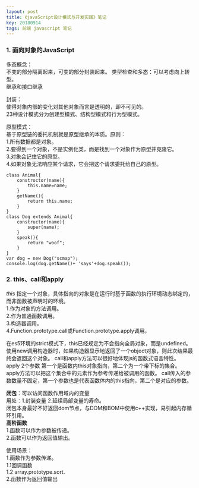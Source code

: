 ```yaml
---
layout: post
title: 《javaScript设计模式与开发实践》笔记
key: 20180914
tags: 前端 javascript 笔记
---    
```


### 1. 面向对象的JavaScript 
多态概念：  
不变的部分隔离起来，可变的部分封装起来。
类型检查和多态：可以考虑向上转型。  
继承和接口继承  

封装：  
使得对象内部的变化对其他对象而言是透明的，即不可见的。  
23种设计模式分为创建型模式、结构型模式和行为型模式。  

原型模式：   
基于原型链的委托机制就是原型继承的本质。原则：  
1.所有数据都是对象。  
2.要得到一个对象，不是实例化类，而是找到一个对象作为原型并克隆它。  
3.对象会记住它的原型。  
4.如果对象无法响应某个请求，它会把这个请求委托给自己的原型。  

```  
class Animal{
    constroctor(name){
        this.name=name;
    }
    getName(){
        return this.name;
    }
}
class Dog extends Animal{
    constructor(name){
        super(name);
    }
    speak(){
        return "woof";
    }
}
var dog = new Dog("scmap");
console.log(dog.getName()+ 'says'+dog.speak());  
```

### 2. this、call和apply  
*this*
指定一个对象，具体指向的对象是在运行时基于函数的执行环境动态绑定的，而非函数被声明时的环境。  
 1.作为对象的方法调用。  
 2.作为普通函数调用。  
 3.构造器调用。  
 4.Function.prototype.call或Function.prototype.apply调用。   
 
 在es5环境的strict模式下，this已经规定为不会指向全局对象，而是undefined。   
 使用new调用构造器时，如果构造器显示地返回了一个object对象，则此次结果最终会返回这个对象。
 call和apply方法可以很好地体现js的函数式语言特性。  
 apply 2个参数 第一个是函数内this对象指向，第二个为一个带下标的集合。apply方法可以把这个集合中的元素作为参考传递给被调用的函数。
 call传入的参数数量不固定，第一个参数也是代表函数体内的this指向，第二个是对应的参数。  
 
 **闭包**：可以访问函数作用域内的变量  
 用处：1.封装变量 2.延续局部变量的寿命。  
 闭包本身最好不好返回dom节点，与DOM和BOM中使用c++实现，易引起内存循环引用。  
 **高阶函数**  
 1.函数可以作为参数被传递。  
 2.函数可以作为返回值输出。
   
使用场景：  
1.函数作为参数传递。  
1.1回调函数    
1.2 array.prototype.sort.   
2.函数作为返回值输出
 
    


